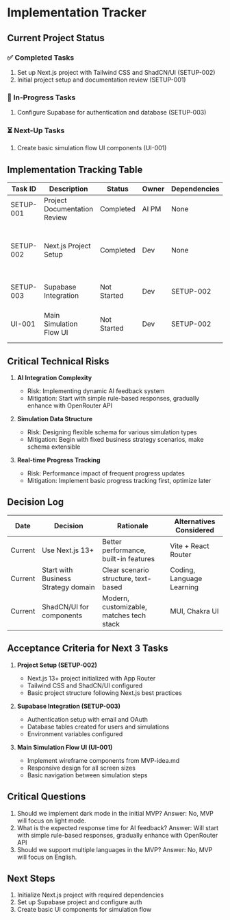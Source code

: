 # Implementation Tracker

## Current Project Status

### ✅ Completed Tasks
1. Set up Next.js project with Tailwind CSS and ShadCN/UI (SETUP-002)
2. Initial project setup and documentation review (SETUP-001)

### 🚧 In-Progress Tasks
1. Configure Supabase for authentication and database (SETUP-003)

### ⏳ Next-Up Tasks
1. Create basic simulation flow UI components (UI-001)

## Implementation Tracking Table

| Task ID | Description | Status | Owner | Dependencies | Notes |
|---------|-------------|--------|-------|--------------|-------|
| SETUP-001 | Project Documentation Review | Completed | AI PM | None | Documentation reviewed and synchronized |
| SETUP-002 | Next.js Project Setup | Completed | Dev | None | Successfully set up Next.js 13+ with App Router, Tailwind CSS, and ShadcN/UI |
| SETUP-003 | Supabase Integration | Not Started | Dev | SETUP-002 | Auth and Database setup |
| UI-001 | Main Simulation Flow UI | Not Started | Dev | SETUP-002 | Following wireframe from MVP-idea.md |

## Critical Technical Risks

1. **AI Integration Complexity**
   - Risk: Implementing dynamic AI feedback system
   - Mitigation: Start with simple rule-based responses, gradually enhance with OpenRouter API

2. **Simulation Data Structure**
   - Risk: Designing flexible schema for various simulation types
   - Mitigation: Begin with fixed business strategy scenarios, make schema extensible

3. **Real-time Progress Tracking**
   - Risk: Performance impact of frequent progress updates
   - Mitigation: Implement basic progress tracking first, optimize later

## Decision Log

| Date | Decision | Rationale | Alternatives Considered |
|------|----------|-----------|------------------------|
| Current | Use Next.js 13+ | Better performance, built-in features | Vite + React Router |
| Current | Start with Business Strategy domain | Clear scenario structure, text-based | Coding, Language Learning |
| Current | ShadCN/UI for components | Modern, customizable, matches tech stack | MUI, Chakra UI |

## Acceptance Criteria for Next 3 Tasks

1. **Project Setup (SETUP-002)**
   - Next.js 13+ project initialized with App Router
   - Tailwind CSS and ShadCN/UI configured
   - Basic project structure following Next.js best practices

2. **Supabase Integration (SETUP-003)**
   - Authentication setup with email and OAuth
   - Database tables created for users and simulations
   - Environment variables configured

3. **Main Simulation Flow UI (UI-001)**
   - Implement wireframe components from MVP-idea.md
   - Responsive design for all screen sizes
   - Basic navigation between simulation steps

## Critical Questions

1. Should we implement dark mode in the initial MVP? 
Answer: No, MVP will focus on light mode.
2. What is the expected response time for AI feedback?
Answer: Will start with simple rule-based responses, gradually enhance with OpenRouter API
3. Should we support multiple languages in the MVP?
Answer: No, MVP will focus on English.

## Next Steps

1. Initialize Next.js project with required dependencies
2. Set up Supabase project and configure auth
3. Create basic UI components for simulation flow